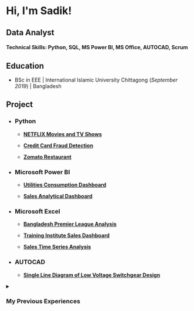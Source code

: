 # Hi, I'm Sadik! 

## Data Analyst

#### Technical Skills: Python, SQL, MS Power BI, MS Office, AUTOCAD, Scrum

## Education
- BSc in EEE | International Islamic University Chittagong (_September 2019_)	 | Bangladesh

## Project
 - ### Python
	- [**NETFLIX Movies and TV Shows**](https://github.com/md-sadik-hossen/Netflix-Movies-and-TV-Shows)

	- [**Credit Card Fraud Detection**](https://github.com/md-sadik-hossen/Credit-Card-Fraud-Detection)
 		
	- [**Zomato Restaurant**](https://github.com/md-sadik-hossen/Zomato-Restaurant-Data-Analysis)
		
 - ### Microsoft Power BI
	- [**Utilities Consumption Dashboard**](https://github.com/md-sadik-hossen/Utilities-Consumption-Dashboard)
		
	- [**Sales Analytical Dashboard**](https://github.com/md-sadik-hossen/Sales-Dashboard)
		
 - ### Microsoft Excel
	- [**Bangladesh Premier League Analysis**](https://github.com/md-sadik-hossen/BPL-Analytics-Cricket-DASHBOARD)
		
	- [**Training Institute Sales Dashboard**](https://github.com/md-sadik-hossen/Training-Institute-Sales-Dashboard)
		
	- [**Sales Time Series Analysis**](https://github.com/md-sadik-hossen/Sales-Time-Series-Analysis)
		
 - ### AUTOCAD
	- [**Single Line Diagram of Low Voltage Switchgear Design**](https://github.com/md-sadik-hossen/Low-Voltage-Switchgear-Design)


<details>
 <summary><h3>My Previous Experiences</h3></summary>

### Ulterior Engineering International
#### Electrical Design Engineer | March 2022- August 2022
- Prepared and corrected site drawings using AutoCAD and produced hand-drawn field sketches to meet industry standards and execution plans.
- Designed PLC-related projects, programming and control panel design using TIA Portal.
- Provided guidance and training in the field of electrical automation to students.

### Sotej
#### Organic Farmer | October 2019 - Present
- Produced high-quality, nutrient-rich food using ZBNF and other natural farming models.
- Increased soil health and productivity by reducing environmental impact.
- Struggled to meet market demand regarding size and color due to lack of certification, impacting consumer trust.
- Leveraged market research to achieve 12% revenue growth and 9% cost reduction in transportation through strategic planning and customer trend analysis.

<details>
<summary><h3>What Inspired Me to Become a Full-Time Organic Farmer:</h3></summary>

- I underwent surgery in 2012 to address a blasted gallbladder, later linked to potential pesticide residue or heavy metal contamination, which sparked a deep interest in environmental and health connections. This realization heightened my awareness of the potential dangers of toxin exposure in everyday life, particularly within the food chain. Consequently, I became passionate about advocating for cleaner and safer environments, including promoting regulations on pesticide use and stricter monitoring of heavy metal contamination in food and water sources. My dedication extends to promoting sustainable practices that not only enhance personal health and well-being through dietary and lifestyle choices but also contribute to a healthier planet by reducing greenhouse gas emissions through increased soil carbon content.
</details>

<details>
<summary><h3>Why I Became a Data Analyst:</h3></summary>

- As I delved deeper into this newfound passion, I found solace and purpose in the meticulous collection and analysis of data from my agriculture farm. Each day, as I meticulously recorded observations and tracked my journey, I began to realize the transformative power of data. It wasn't just numbers and figures; it was the roadmap to a better, more sustainable future.

- Driven by a burning desire to make a difference, my journey to becoming a data analyst took flight. Armed with a wealth of information gathered from the fields, I embarked on a quest to optimize farming practices, boost crop yield, and minimize resource usage. It wasn't just about profitability anymore; it was about nurturing the land, respecting its bounties, and ensuring the prosperity of generations to come.

- Yet, amidst my fervent pursuit, I couldn't shake off the lingering shadows of ignorance and indifference that plagued our society. The stark reality of a populace unaware of the dangers lurking in their food and oblivious to the sacrifices of those toiling in the fields haunted me. It wasn't just about farming anymore; it was about bridging the gap between knowledge and action, about empowering communities to demand better, safer choices.

- But as I stood at the crossroads of uncertainty, faced with the harsh realities of market limitations and consumer reluctance, I found myself torn between my passion for farming and the harsh realities of economic survival. The transition from full-time farmer to part-time seemed inevitable, a bittersweet compromise between my dreams and the harsh dictates of reality.

- Yet, even as I scaled back my commitments, the flame of hope burned bright within me. For I knew that my journey was far from over. Armed with data as my sword and passion as my shield, I vowed to continue the fight, to champion a future where every seed sown was a promise of prosperity, every harvest reaped a testament to resilience, and every decision made a step towards a brighter tomorrow.

<details>
<summary><h3>My Current Situation and Expansion Goals:</h3></summary>


**Current Challenges:**

* **Climate Change Impact:** Recent extreme floods in my home country, occurring twice within the past four years, pose a significant threat to my farm's sustainability. Floods cause significant soil erosion, hindering my ability to meet market demand for organic produce.
* **Organic Certification:** Despite my commitment to organic farming practices, the current certification process hasn't allowed me to fully establish consumer trust and achieve desired market penetration.

**Strategic Expansion Goals:**

* **Scaling Up in Africa:** To overcome these challenges and achieve larger-scale production, I am exploring opportunities in East Africa, particularly Uganda and Kenya. This region offers a more stable climate suitable for growing a wider variety of perishable vegetables and grains.
* **Establishing a Halal Meat Brand:** Expanding into South Sudan or Uganda opens doors for establishing a halal meat brand that caters to a specific market segment and leverages potential synergies with the vegetable and grain production.
* **Decentralized Risk Management:**  Recognizing the potential for political instability in certain African countries, I plan to implement a decentralized farming model. This approach mitigates risks associated with any single location or crop failure, ensuring long-term business continuity.

**This strategic move to East Africa allows me to leverage my experience in organic farming while addressing the limitations of my current environment.  By diversifying my offerings and implementing a decentralized model, I aim to achieve sustainable growth and contribute to the region's food security.**

</details>
